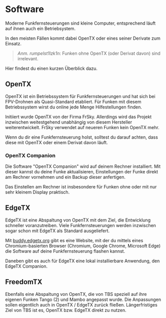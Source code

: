 # Software

Moderne Funkfernsteuerungen sind kleine Computer, entsprechend läuft auf ihnen auch ein Betriebsystem.

In den meisten Fällen kommt dabei OpenTX oder eines seiner Derivate zum Einsatz.

> *Anm. rumpelst1lzk1n*: Funken ohne OpenTX (oder Derivat davon) sind irrelevant.

Hier findest du einen kurzen Überblick dazu.

## OpenTX

OpenTX ist ein Betriebssystem für Funkfernsteuerungen und hat sich bei FPV-Drohnen als Quasi-Standard etabliert. Für Funken mit diesem Betriebssystem wirst du online jede Menge Hilfestellungen finden.

Initiiert wurde OpenTX von der Firma FrSky. Allerdings wird das Projekt inzwischen weitestgehend unabhängig von diesem Hersteller weiterentwickelt. FrSky verwendet auf neueren Funken kein OpenTX mehr.

Wenn du dir eine Funkfernsteuerung holst, solltest du darauf achten, dass diese mit OpenTX oder einem Derivat davon läuft.

### OpenTX Companion

Die Software "OpenTX Companion" wird auf deinem Rechner installiert. Mit dieser kannst du deine Funke aktualisieren, Einstellungen der Funke direkt am Rechner vornehmen und ein Backup dieser anfertigen.

Das Einstellen am Rechner ist insbesondere für Funken ohne oder mit nur sehr kleinem Display praktisch.

## EdgeTX

EdgeTX ist eine Abspaltung von OpenTX mit dem Ziel, die Entwicklung schneller voranzutreiben. Viele Funkfernsteuerungen werden inzwischen sogar schon mit EdgeTX als Standard ausgeliefert.

Mit [buddy.edgetx.org](https://buddy.edgetx.org/) gibt es eine Website, mit der du mittels eines Chromium-basierten Browser (Chromium, Google Chrome, Microsoft Edge) die Software auf deine Funkfernsteuerung flashen kannst.

Daneben gibt es auch für EdgeTX eine lokal installierbare Anwendung, den EdgeTX Companion.

## FreedomTX

Ebenfalls eine Abspaltung von OpenTX, die von TBS speziell auf ihre eigenen Funken Tango (2) und Mambo angepasst wurde. Die Anpassungen sollen eigentlich auch in OpenTX / EdgeTX zurück fließen. Längerfristiges Ziel von TBS ist es, OpenTX bzw. EdgeTX direkt zu nutzen.
